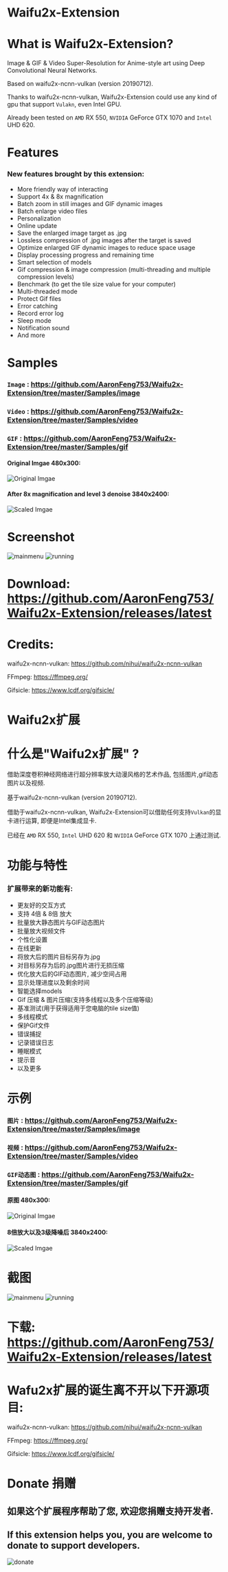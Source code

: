 # Waifu2x-Extension

# What is Waifu2x-Extension?
Image & GIF & Video Super-Resolution for Anime-style art using Deep Convolutional Neural Networks.

Based on waifu2x-ncnn-vulkan (version 20190712). 

Thanks to waifu2x-ncnn-vulkan, Waifu2x-Extension could use any kind of gpu that support `Vulakn`, even Intel GPU. 

Already been tested on `AMD` RX 550, `NVIDIA` GeForce GTX 1070 and `Intel` UHD 620.

# Features
### New features brought by this extension:
- More friendly way of interacting
- Support 4x & 8x magnification
- Batch zoom in still images and GIF dynamic images
- Batch enlarge video files
- Personalization
- Online update
- Save the enlarged image target as .jpg
- Lossless compression of .jpg images after the target is saved
- Optimize enlarged GIF dynamic images to reduce space usage
- Display processing progress and remaining time
- Smart selection of models
- Gif compression & image compression (multi-threading and multiple compression levels)
- Benchmark (to get the tile size value for your computer)
- Multi-threaded mode
- Protect Gif files
- Error catching
- Record error log
- Sleep mode
- Notification sound
- And more

# Samples
### **`Image`** : https://github.com/AaronFeng753/Waifu2x-Extension/tree/master/Samples/image

### **`Video`** : https://github.com/AaronFeng753/Waifu2x-Extension/tree/master/Samples/video

### **`GIF`** : https://github.com/AaronFeng753/Waifu2x-Extension/tree/master/Samples/gif

#### Original Imgae 480x300:
![Original Imgae](/Samples/image/Original_[480x300].jpg)

#### After 8x magnification and level 3 denoise 3840x2400:
![Scaled Imgae](/Samples/image/Waifu2x_8x_[3840x2400].jpg)

# Screenshot
![mainmenu](/screenshot/mainmenu.png) 
![running](/screenshot/running.png) 

# Download: https://github.com/AaronFeng753/Waifu2x-Extension/releases/latest

# Credits:
waifu2x-ncnn-vulkan:
https://github.com/nihui/waifu2x-ncnn-vulkan

FFmpeg:
https://ffmpeg.org/

Gifsicle:
https://www.lcdf.org/gifsicle/

# Waifu2x扩展

# 什么是"Waifu2x扩展" ?
借助深度卷积神经网络进行超分辨率放大动漫风格的艺术作品, 包括图片,gif动态图片以及视频.

基于waifu2x-ncnn-vulkan (version 20190712).

借助于waifu2x-ncnn-vulkan, Waifu2x-Extension可以借助任何支持`Vulkan`的显卡进行运算, 即便是Intel集成显卡.

已经在 `AMD` RX 550, `Intel` UHD 620 和 `NVIDIA` GeForce GTX 1070 上通过测试.

# 功能与特性
### 扩展带来的新功能有:

- 更友好的交互方式
- 支持 4倍 & 8倍 放大
- 批量放大静态图片与GIF动态图片
- 批量放大视频文件
- 个性化设置
- 在线更新
- 将放大后的图片目标另存为.jpg
- 对目标另存为后的.jpg图片进行无损压缩
- 优化放大后的GIF动态图片, 减少空间占用
- 显示处理进度以及剩余时间
- 智能选择models
- Gif 压缩 & 图片压缩(支持多线程以及多个压缩等级)
- 基准测试(用于获得适用于您电脑的tile size值)
- 多线程模式
- 保护Gif文件
- 错误捕捉
- 记录错误日志
- 睡眠模式
- 提示音
- 以及更多

# 示例
### **`图片`** : https://github.com/AaronFeng753/Waifu2x-Extension/tree/master/Samples/image

### **`视频`** : https://github.com/AaronFeng753/Waifu2x-Extension/tree/master/Samples/video

### **`GIF动态图`** : https://github.com/AaronFeng753/Waifu2x-Extension/tree/master/Samples/gif

#### 原图 480x300:
![Original Imgae](/Samples/image/Original_[480x300].jpg)

#### 8倍放大以及3级降噪后 3840x2400:
![Scaled Imgae](/Samples/image/Waifu2x_8x_[3840x2400].jpg)

# 截图
![mainmenu](/screenshot/mainmenu.png) 
![running](/screenshot/running.png) 

# 下载: https://github.com/AaronFeng753/Waifu2x-Extension/releases/latest

# Wafu2x扩展的诞生离不开以下开源项目:
waifu2x-ncnn-vulkan:
https://github.com/nihui/waifu2x-ncnn-vulkan

FFmpeg: 
https://ffmpeg.org/

Gifsicle:
https://www.lcdf.org/gifsicle/

# Donate 捐赠

## 如果这个扩展程序帮助了您, 欢迎您捐赠支持开发者. 

## If this extension helps you, you are welcome to donate to support developers.

![donate](/donate.jpg)
